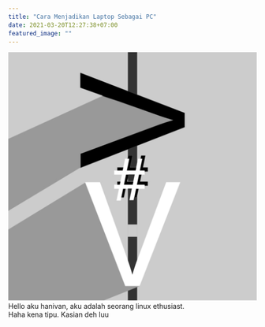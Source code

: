 ```yaml
---
title: "Cara Menjadikan Laptop Sebagai PC"
date: 2021-03-20T12:27:38+07:00
featured_image: ""
---
```

![ini adalah gambar](../../uploads/favicon.png)\
Hello aku hanivan, aku adalah seorang linux ethusiast.  
Haha kena tipu. Kasian deh luu
